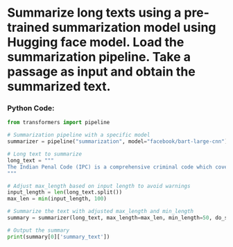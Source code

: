 # Summarize long texts using a pre-trained summarization model using Hugging face model. Load the summarization pipeline. Take a passage as input and obtain the summarized text.

### Python Code:

```python
from transformers import pipeline

# Summarization pipeline with a specific model
summarizer = pipeline("summarization", model="facebook/bart-large-cnn")

# Long text to summarize
long_text = """
The Indian Penal Code (IPC) is a comprehensive criminal code which covers all aspects of criminal law in India. The IPC was drafted in 1860 and has been amended numerous times over the years. It covers crimes such as theft, murder, defamation, and other offenses. It also outlines the procedures for criminal trials, evidence, and punishment. The IPC serves as the backbone of the criminal justice system in India.
"""

# Adjust max_length based on input length to avoid warnings
input_length = len(long_text.split())
max_len = min(input_length, 100)

# Summarize the text with adjusted max_length and min_length
summary = summarizer(long_text, max_length=max_len, min_length=50, do_sample=False)

# Output the summary
print(summary[0]['summary_text'])
```